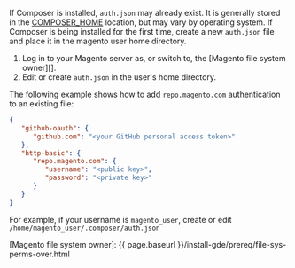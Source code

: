 If Composer is installed, `auth.json` may already exist.
It is generally stored in the [COMPOSER_HOME][] location, but may vary by operating system.
If Composer is being installed for the first time, create a new `auth.json` file and place it in the magento user home directory.

1. Log in to your Magento server as, or switch to, the [Magento file system owner][].
2. Edit or create `auth.json` in the user's home directory.

The following example shows how to add `repo.magento.com` authentication to an existing file:

   ```json
   {
      "github-oauth": {
         "github.com": "<your GitHub personal access token>"
      },
      "http-basic": {
         "repo.magento.com": {
            "username": "<public key>",
            "password": "<private key>"
         }
      }
   }
   ```

   For example, if your username is `magento_user`, create or edit `/home/magento_user/.composer/auth.json`

<!-- LINK DEFINITIONS -->

[COMPOSER_HOME]: https://getcomposer.org/doc/articles/http-basic-authentication.md
[Magento file system owner]: {{ page.baseurl }}/install-gde/prereq/file-sys-perms-over.html